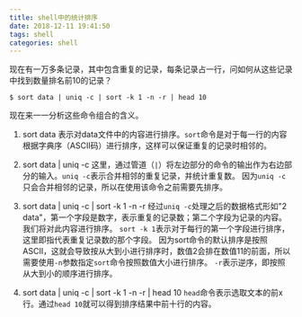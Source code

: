 ```yaml
---
title: shell中的统计排序
date: 2018-12-11 19:41:50
tags: shell
categories: shell
---
```


现在有一万多条记录，其中包含重复的记录，每条记录占一行，问如何从这些记录中找到数量排名前10的记录？

```
$ sort data | uniq -c | sort -k 1 -n -r | head 10  
```

<!-- more -->

现在来一一分析这些命令组合的含义。

1) sort data
表示对data文件中的内容进行排序。`sort`命令是对于每一行的内容根据字典序（ASCII码）进行排序，这样可以保证重复的记录时相邻的。

2) sort data | uniq -c
这里，通过管道（`|`）将左边部分的命令的输出作为右边部分的输入。`uniq -c`表示合并相邻的重复记录，并统计重复数。
因为`uniq -c`只会合并相邻的记录，所以在使用该命令之前需要先排序。

3) sort data | uniq -c | sort -k 1 -n -r
经过`uniq -c`处理之后的数据格式形如"2 data"，第一个字段是数字，表示重复的记录数；第二个字段为记录的内容。
我们将对此内容进行排序。
`sort -k 1`表示对于每行的第一个字段进行排序，这里即指代表重复记录数的那个字段。
因为sort命令的默认排序是按照ASCII，这就会导致按从大到小进行排序时，数值2会排在数值11的前面，所以需要使用`-n`参数指定`sort`命令按照数值大小进行排序。
`-r`表示逆序，即按照从大到小的顺序进行排序。

4) sort data | uniq -c | sort -k 1 -n -r | head 10
`head`命令表示选取文本的前x行。通过`head 10`就可以得到排序结果中前十行的内容。
